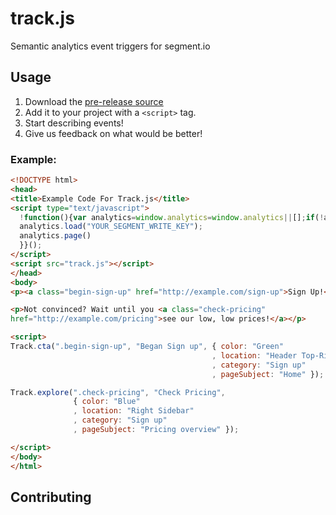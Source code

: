 # track.js
Semantic analytics event triggers for segment.io

## Usage
1. Download the [pre-release
source](https://raw.githubusercontent.com/zincmade/track.js/lib/track.js)
2. Add it to your project with a `<script>` tag.
3. Start describing events!
4. Give us feedback on what would be better!

### Example:

```html
<!DOCTYPE html>
<head>
<title>Example Code For Track.js</title>
<script type="text/javascript">
  !function(){var analytics=window.analytics=window.analytics||[];if(!analytics.initialize)if(analytics.invoked)window.console&&console.error&&console.error("Segment snippet included twice.");else{analytics.invoked=!0;analytics.methods=["trackSubmit","trackClick","trackLink","trackForm","pageview","identify","group","track","ready","alias","page","once","off","on"];analytics.factory=function(t){return function(){var e=Array.prototype.slice.call(arguments);e.unshift(t);analytics.push(e);return analytics}};for(var t=0;t<analytics.methods.length;t++){var e=analytics.methods[t];analytics[e]=analytics.factory(e)}analytics.load=function(t){var e=document.createElement("script");e.type="text/javascript";e.async=!0;e.src=("https:"===document.location.protocol?"https://":"http://")+"cdn.segment.com/analytics.js/v1/"+t+"/analytics.min.js";var n=document.getElementsByTagName("script")[0];n.parentNode.insertBefore(e,n)};analytics.SNIPPET_VERSION="3.0.1";
  analytics.load("YOUR_SEGMENT_WRITE_KEY");
  analytics.page()
  }}();
</script>
<script src="track.js"></script>
</head>
<body>
<p><a class="begin-sign-up" href="http://example.com/sign-up">Sign Up!</a></p>

<p>Not convinced? Wait until you <a class="check-pricing"
href="http://example.com/pricing">see our low, low prices!</a></p>

<script>
Track.cta(".begin-sign-up", "Began Sign up", { color: "Green"
                                             , location: "Header Top-Right"
                                             , category: "Sign up"
                                             , pageSubject: "Home" });

Track.explore(".check-pricing", "Check Pricing",
              { color: "Blue"
              , location: "Right Sidebar"
              , category: "Sign up"
              , pageSubject: "Pricing overview" });

</script>
</body>
</html>
```


## Contributing

##
